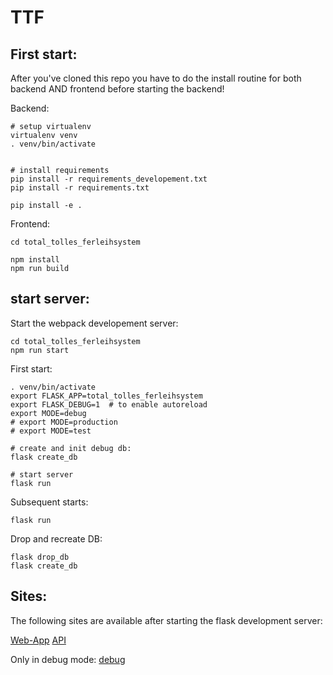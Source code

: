 # TTF


## First start:

After you've cloned this repo you have to do the install routine for both backend AND frontend before starting the backend!

Backend:
```shell
# setup virtualenv
virtualenv venv
. venv/bin/activate


# install requirements
pip install -r requirements_developement.txt
pip install -r requirements.txt

pip install -e .
```

Frontend:

```shell
cd total_tolles_ferleihsystem

npm install
npm run build
```


## start server:

Start the webpack developement server:
```shell
cd total_tolles_ferleihsystem
npm run start
```

First start:
```shell
. venv/bin/activate
export FLASK_APP=total_tolles_ferleihsystem
export FLASK_DEBUG=1  # to enable autoreload
export MODE=debug
# export MODE=production
# export MODE=test

# create and init debug db:
flask create_db

# start server
flask run
```

Subsequent starts:
```shell
flask run
```

Drop and recreate DB:
```shell
flask drop_db
flask create_db
```



## Sites:

The following sites are available after starting the flask development server:

[Web-App](http://127.0.0.1:5000/)
[API](http://127.0.0.1:5000/api/doc)

Only in debug mode:
[debug](http://127.0.0.1:5000/debug)

